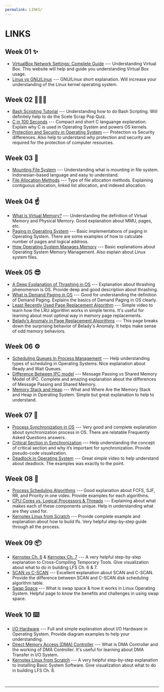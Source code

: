 ```yaml
---
permalink: LINKS/
---
```

# LINKS
## Week 01 ✨
* [VirtualBox Network Settings: Complete Guide](https://www.nakivo.com/blog/virtualbox-network-setting-guide/) ---
Understanding Virtual Box.
This website will help and guide you understanding Virtual Box usage.
* [Linux vs GNU/Linux](https://www.youtube.com/watch?v=RNeKYjWx-s4) ---
GNU/Linux short explanation.
Will increase your understanding of the Linux kernel operating system.

## Week 02 👩🏻‍💻
* [Bash Scripting Tutorial](https://www.youtube.com/watch?v=tK9Oc6AEnR4) ---
Understanding how to do Bash Scripting.
Will definitely help to do the Scele Scrap Pop Quiz.
* [C in 100 Seconds](https://www.youtube.com/watch?v=U3aXWizDbQ4) ---
Compact and short C languange explanation.
Explain why C is used in Operating System and powers OS kernels.
* [Protection and Security in Operating System](https://www.scaler.com/topics/protection-and-security-in-operating-system) ---
Protection vs Security differences.
Also help to understand why protection and security are required for the protection of computer resources.

## Week 03 🎉
* [Mounting File System](https://rafikaamalabar.wordpress.com/2012/07/13/mounting-file-system/) ---
Understanding what is mounting in file system. 
Indonesian-based language and easy to understand.
* [File Allocation Methods](https://www.geeksforgeeks.org/file-allocation-methods/) ---
Type  of file allocation methods.
Explaining contiguous allocation, linked list allocation, and indexed allocation.

## Week 04 ☝️
* [What is Virtual Memory?](https://www.youtube.com/watch?v=4e18yybPo1E) ---
Understanding the definition of Virtual Memory and Physical Memory.
Good explanation about MMU, pages, etc.
* [Paging in Operating System](https://www.youtube.com/watch?v=LKYKp_ZzlvM) ---
Basic implementations of paging in Operating System.
There are some examples of how to calculate number of pages and logical address.
* [How Operating System Manages Memory](https://public.support.unisys.com/aseries/docs/ClearPath-MCP-20.0/86000387-514/section-000023203.html) ---
Basic explanations about Operating System Memory Management.
Also explain about Linux system files.

## Week 05 😎
* [A Deep Explanation of Thrashing in OS](https://datatrained.com/post/thrashing-in-os/#:~:text=to%20Prevent%20it%3F-,Thrashing%20in%20os%20is%20a%20phenomenon%20that%20occurs%20in%20computer,is%20not%20present%20in%20memory.) ---
Explanation about thrashing phenomenon is OS.
Provide deep and good description about thrashing.
* [What is Demand Paging in OS](https://datatrained.com/post/demand-paging-in-os/#:~:text=Demand%20paging%20in%20os%20is%20a%20technique%20used%20in%20virtual,memory%20required%20by%20the%20system.) ---
Good for understanding the definition of Demand Paging.
Explains the basics of Demand Paging in OS clearly.
* [Least Recently Used Page Replacement Algorithm](https://www.youtube.com/watch?v=dYIoWkCvd6A) ---
Simple video to learn how the LRU algorithm works in simple terms.
It's useful for learning about most optimal way in memory page replacements.
* [Belady’s Anomaly in Page Replacement Algorithms](https://www.geeksforgeeks.org/beladys-anomaly-in-page-replacement-algorithms/) ---
This page breaks down the surprising behavior of Belady's Anomaly.
It helps make sense of odd memory behaviors.

## Week 06 ⚙️
* [Scheduling Queues In Process Management](https://www.youtube.com/watch?v=iLC--q7O_KM) ---
Help understanding types of scheduling in Operating Systems.
Nice explanation about Ready and Wait Queues.
* [Difference Between IPC model](https://www.youtube.com/watch?v=rQb948Ze46I) ---
Message Passing vs Shared Memory Model of IPC.
Complete and amazing explanation about the differences of Message Passing and Shared Memory.
* [Memory Stack and Heap](https://www.baeldung.com/cs/memory-stack-vs-heap#:~:text=Stack%20memory%20is%20a%20sort,longer%20lifespan%20than%20stack%20memory.) ---
What and Where Are the Memory Stack and Heap in Operating System.
Simple but great explanation to help to understand.

## Week 07 🔁
* [Process Synchronization in OS](https://www.prepbytes.com/blog/operating-system/process-synchronization-in-os-definition-working-and-example/#:~:text=Process%20synchronization%20in%20OS%20is,without%20interfering%20with%20each%20other.) ---
Very good and complete explanation about synchronization process in OS.
There are relatable Frequently Asked Questions answers.
* [Critical Section in Synchronization](https://www.geeksforgeeks.org/g-fact-70/) ---
Help understanding the concept of critical section and why it’s important for synchronization.
Provide pseudo-code visualization.
* [Deadlock in Operating System](https://www.youtube.com/watch?v=onkWXaXAgbY) ---
Great simple video to help understand about deadlock.
The examples was exactly to the point.

## Week 08 🫥
* [Process Scheduling Algorithms](https://www.youtube.com/watch?v=bqiLYxVCXEI) ---
Good explanation about FCFS, SJF, RR, and Priority in one video.
Provide examples for each algorithms.
* [CPU Cores vs. Logical Processors & Threads](https://www.cgdirector.com/cpu-cores-vs-logical-processors-threads/) ---
Explaining about what makes each of these components unique.
Help in understanding what are they used for.
* [Kernotex Linux from Scratch](https://www.youtube.com/playlist?list=PLyc5xVO2uDsA5QPbtj_eYU8J0qrvU6315) ---
Provide complete example and explanation about how to build lfs.
Very helpful step-by-step guide through all the process.

## Week 09 📦
* [Kernotex Ch. 6](https://youtu.be/D_N1kQPsQEk?si=tgqj9-I_ggHOAHk4) & [Kernotex Ch. 7](https://youtu.be/y8uAMEK0FVc?si=fkAlas8OOnVrrZsd) ---
A very helpful step-by-step explanation to Cross-Compiling Temporary Tools.
Give visualization about what to do in building LFS Ch. 6 & 7.
* [SCAN vs C-SCAN](https://www.geeksforgeeks.org/difference-between-scan-and-cscan-disk-scheduling-algorithms/) ---
Excellent explanation about SCAN and C-SCAN.
Provide the difference between SCAN and C-SCAN disk scheduling algorithm table.
* [Swap Space](https://phoenixnap.com/kb/swap-space) ---
What is swap space & how it works in Linux Operating System.
Helpful page to know the benefits and challenges in using swap space.

## Week 10 ⌨️
* [I/O Hardware](https://www.tutorialspoint.com/operating_system/os_io_hardware.htm) ---
Full and simple explanation about I/O Hardware in Operating System.
Provide diagram examples to help your understanding.
* [Direct Memory Access (DMA) Controller](https://www.geeksforgeeks.org/direct-memory-access-dma-controller-in-computer-architecture/) ---
What is DMA Controller and the working of DMA Controller.
It's useful for learning about DMA Transfer in I/O System.
* [Kernotex Linux from Scratch](https://www.youtube.com/playlist?list=PLyc5xVO2uDsA5QPbtj_eYU8J0qrvU6315) ---
A very helpful step-by-step explanation to Installing Basic System Software.
Give visualization about what to do in building LFS Ch. 8.
<br>
<hr>
